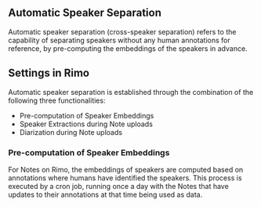 ## Automatic Speaker Separation
Automatic speaker separation (cross-speaker separation) refers to the capability of separating speakers without any human annotations for reference, by pre-computing the embeddings of the speakers in advance.

## Settings in Rimo
Automatic speaker separation is established through the combination of the following three functionalities:

- Pre-computation of Speaker Embeddings
- Speaker Extractions during Note uploads
- Diarization during Note uploads

### Pre-computation of Speaker Embeddings
For Notes on Rimo, the embeddings of speakers are computed based on annotations where humans have identified the speakers. This process is executed by a cron job, running once a day with the Notes that have updates to their annotations at that time being used as data.